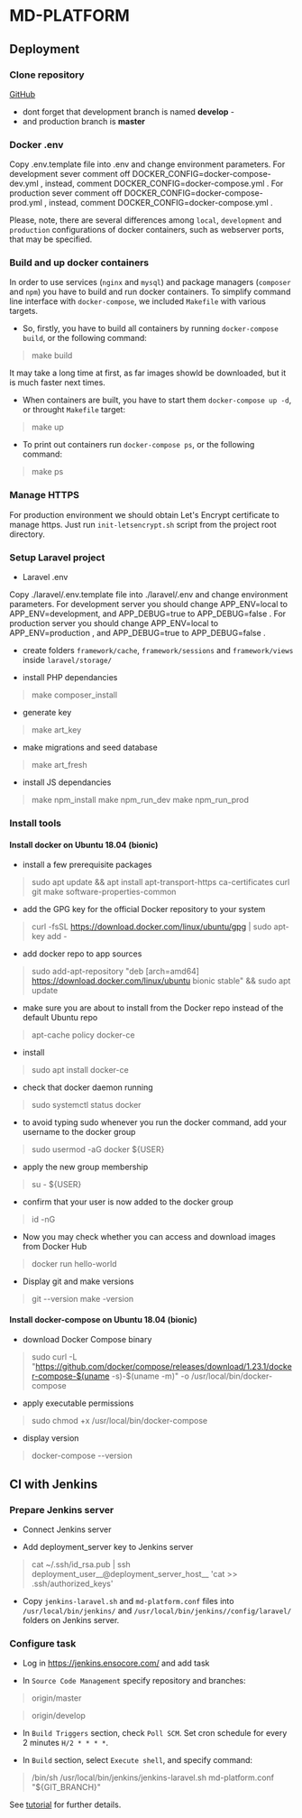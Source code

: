 # MD-PLATFORM

## Deployment

### Clone repository
[GitHub](https://github.com/voroshilov-dima/md-platform)
- dont forget that development branch is named **develop** -
- and production branch is **master** 

### Docker .env

Copy .env.template file into .env and change environment parameters.
For development sever comment off DOCKER_CONFIG=docker-compose-dev.yml , instead, comment DOCKER_CONFIG=docker-compose.yml .
For production sever comment off DOCKER_CONFIG=docker-compose-prod.yml , instead, comment DOCKER_CONFIG=docker-compose.yml .

Please, note, there are several differences among `local`, `development` and `production` configurations of docker containers, such as webserver ports, that may be specified.  

### Build and up docker containers

In order to use services (`nginx` and `mysql`) and package managers (`composer` and `npm`) you have to build and run docker containers. To simplify command line interface with `docker-compose`, we included `Makefile` with various targets.

* So, firstly, you have to build all containers by running `docker-compose build`, or the following command:

> make build

It may take a long time at first, as far images showld be downloaded, but it is much faster next times. 

* When containers are built, you have to start them `docker-compose up -d`, or throught `Makefile` target:

> make up

* To print out containers run `docker-compose ps`, or the following command:  

> make ps

### Manage HTTPS

For production environment we should obtain Let's Encrypt certificate to manage https. Just run `init-letsencrypt.sh` script from the project root directory.

### Setup Laravel project

* Laravel .env

Copy ./laravel/.env.template file into ./laravel/.env and change environment parameters.
For development server you should change APP_ENV=local to APP_ENV=development,  and  APP_DEBUG=true to APP_DEBUG=false .
For production server you should change APP_ENV=local to APP_ENV=production ,  and  APP_DEBUG=true to APP_DEBUG=false .

* create folders `framework/cache`, `framework/sessions` and `framework/views` inside `laravel/storage/`

* install PHP dependancies

> make composer_install

* generate key

> make art_key

* make migrations and seed database

> make art_fresh

* install JS dependancies

> make npm_install
> make npm_run_dev
> make npm_run_prod

### Install tools

#### Install docker on Ubuntu 18.04 (bionic)

* install a few prerequisite packages

> sudo apt update && apt install apt-transport-https ca-certificates curl git make software-properties-common

* add the GPG key for the official Docker repository to your system

> curl -fsSL https://download.docker.com/linux/ubuntu/gpg | sudo apt-key add -

* add docker repo to app sources

> sudo add-apt-repository "deb [arch=amd64] https://download.docker.com/linux/ubuntu bionic stable" && sudo apt update

* make sure you are about to install from the Docker repo instead of the default Ubuntu repo

> apt-cache policy docker-ce

* install

> sudo apt install docker-ce

* check that docker daemon running

> sudo systemctl status docker

* to avoid typing sudo whenever you run the docker command, add your username to the docker group

> sudo usermod -aG docker ${USER}

* apply the new group membership

> su - ${USER}

* confirm that your user is now added to the docker group

> id -nG

* Now you may check whether you can access and download images from Docker Hub 

> docker run hello-world

* Display git and make versions

> git --version
> make -version

#### Install docker-compose on Ubuntu 18.04 (bionic)

* download Docker Compose binary

> sudo curl -L "https://github.com/docker/compose/releases/download/1.23.1/docker-compose-$(uname -s)-$(uname -m)" -o /usr/local/bin/docker-compose

* apply executable permissions

> sudo chmod +x /usr/local/bin/docker-compose

* display version

> docker-compose --version

## CI with Jenkins

### Prepare Jenkins server

* Connect Jenkins server 

* Add deployment_server key to Jenkins server

> cat ~/.ssh/id_rsa.pub | ssh deployment_user__@deployment_server_host__ 'cat >> .ssh/authorized_keys'

* Copy `jenkins-laravel.sh` and `md-platform.conf` files into `/usr/local/bin/jenkins/` and `/usr/local/bin/jenkins//config/laravel/` folders on Jenkins server.

### Configure task

* Log in https://jenkins.ensocore.com/ and add task

* In `Source Code Management` specify repository and branches:

> origin/master

> origin/develop

* In `Build Triggers` section, check `Poll SCM`. Set cron schedule for every 2 minutes `H/2 * * * *`.

* In `Build` section, select `Execute shell`, and specify command:

> /bin/sh /usr/local/bin/jenkins/jenkins-laravel.sh md-platform.conf "${GIT_BRANCH}"

See [tutorial](https://www.shift8web.ca/2018/02/use-jenkins-git-automate-code-pushes-laravel-site/) for further details.
